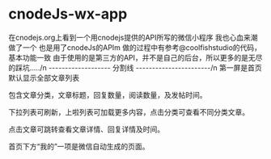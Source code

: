 # cnodeJs-wx-app
在cnodejs.org上看到一个用cnodejs提供的API所写的微信小程序
我也心血来潮做了一个
也是用了cnodeJs的APIm
做的过程中有参考@coolfishstudio的代码，基本功能一致
由于使用的是第三方的API，并不是自己的后台，所以更多的是无尽的踩坑...../n
------------------- 分割线 -----------------------/n
第一屏是首页默认显示全部文章列表

包含文章分类，文章标题，回复数量，阅读数量，及发帖时间。

下拉列表可刷新，上啦列表可加载更多内容，点击分类可查看不同分类文章。

点击文章可跳转查看文章详情、回复详情及时间。

首页下方“我的”一项是微信自动生成的页面。





